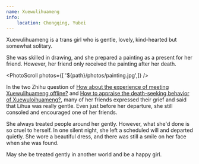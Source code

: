 ```yaml
---
name: Xuewulihuameng
info:
    location: Chongqing, Yubei
---
```


Xuewulihuameng is a trans girl who is gentle, lovely, kind-hearted but somewhat solitary.

She was skilled in drawing, and she prepared a painting as a present for her friend.
However, her friend only received the painting after her death.

<PhotoScroll photos={[ '${path}/photos/painting.jpg',]} />  

In the two Zhihu question of [How about the experience of meeting Xuewulihuameng offline?](https://www.zhihu.com/question/269853559) and [How to appraise the death-seeking behavior of Xuewuloihuameng?](https://www.zhihu.com/question/268738337), many of her friends expressed their grief and said that Lihua was really gentle. Even just before her departure, she still consoled and encouraged one of her friends.

She always treated people around her gently. However, what she'd done is so cruel to herself. In one silent night, she left a scheduled will and departed quietly. She wore a beautiful dress, and there was still a smile on her face when she was found.

May she be treated gently in another world and be a happy girl.   
